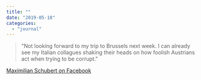 ```yaml
---
title: ""
date: "2019-05-18"
categories: 
  - "journal"
---
```


> "Not looking forward to my trip to Brussels next week. I can already see my Italian collagues shaking their heads on how foolish Austrians act when trying to be corrupt."

[Maximilian Schubert on Facebook](https://www.facebook.com/Maximilian.Schubert/posts/10156742364702572)

